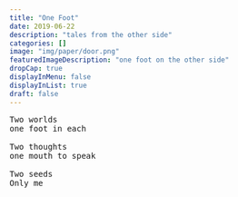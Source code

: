```yaml
---
title: "One Foot"
date: 2019-06-22
description: "tales from the other side"
categories: []
image: "img/paper/door.png"
featuredImageDescription: "one foot on the other side"
dropCap: true
displayInMenu: false
displayInList: true
draft: false
---
```

<pre>
Two worlds  
one foot in each  

Two thoughts  
one mouth to speak  

Two seeds
Only me
</pre>
